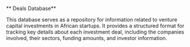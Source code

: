 ** Deals Database**

This database serves as a repository for information related to venture capital investments in African startups. It provides a structured format for tracking key details about each investment deal, including the companies involved, their sectors, funding amounts, and investor information. 
